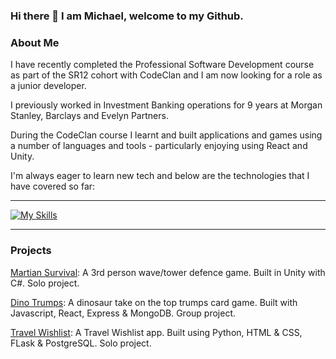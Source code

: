 ### Hi there 👋 I am Michael, welcome to my Github.

### About Me

I have recently completed the Professional Software Development course as part of the SR12 cohort with CodeClan and I am now looking for a role as a junior developer.

I previously worked in Investment Banking operations for 9 years at Morgan Stanley, Barclays and Evelyn Partners.

During the CodeClan course I learnt and built applications and games using a number of languages and tools - particularly enjoying using React and Unity.

I'm always eager to learn new tech and below are the technologies that I have covered so far:

<hr>

[![My Skills](https://skillicons.dev/icons?i=html,css,py,flask,postgres,git,js,react,express,nodejs,mongodb,java,spring,cs,unity)](https://skillicons.dev)

<hr>


### Projects

[Martian Survival](https://github.com/MU-RR-4Y/Martian-Survival): A 3rd person wave/tower defence game. Built in Unity with C#. Solo project.

[Dino Trumps](https://github.com/MU-RR-4Y/top_trumps_project): A dinosaur take on the top trumps card game. Built with Javascript, React, Express & MongoDB. Group project.

[Travel Wishlist](https://github.com/MU-RR-4Y/Travel-Wishlist---Python-Web-App-Project): A Travel Wishlist app. Built using Python, HTML & CSS, FLask & PostgreSQL. Solo project.


<!--
**MU-RR-4Y/MU-RR-4Y** is a ✨ _special_ ✨ repository because its `README.md` (this file) appears on your GitHub profile.

Here are some ideas to get you started:

- 🔭 I’m currently working on ...
- 🌱 I’m currently learning ...
- 👯 I’m looking to collaborate on ...
- 🤔 I’m looking for help with ...
- 💬 Ask me about ...
- 📫 How to reach me: ...
- 😄 Pronouns: ...
- ⚡ Fun fact: ...
-->
